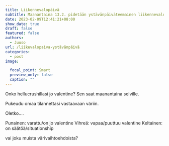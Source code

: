 ```yaml
---
title: Liikennevalopäivä
subtitle: Maanantaina 13.2. pidetään ystävänpäiväteemainen liikennevalopäivä
date: 2023-02-09T12:41:21+08:00
show_date: true
draft: false
featured: false
authors:
  - Juuso
url: /liikevalopaiva-ystävänpäivä
categories:
  - post
image:

  focal_point: Smart
  preview_only: false
  caption: ""
---
```

Onko hellucrushillasi jo valentine? Sen saat maanantaina selville.

Pukeudu omaa tilannettasi vastaavaan väriin.

Oletko....

Punainen: varattu/on jo valentine
Vihreä: vapaa/puuttuu valentine
Keltainen: on säätöä/situationship

vai joku muista värivaihtoehdoista?